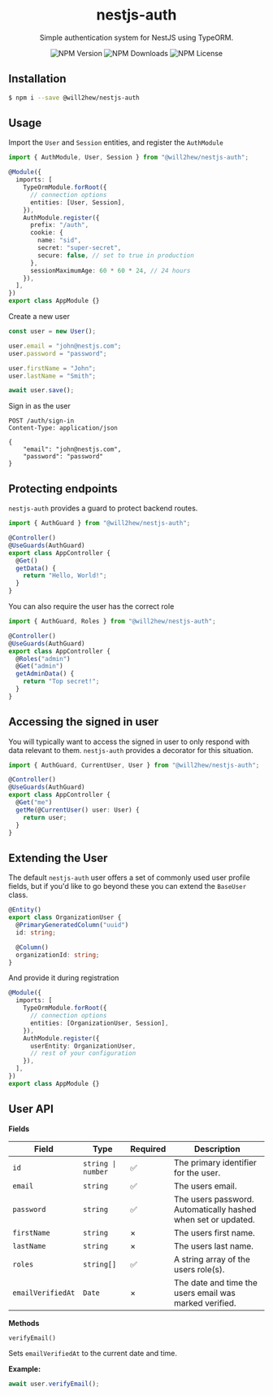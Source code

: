 <h1 align="center">
nestjs-auth
</h1>

<p align="center">
Simple authentication system for NestJS using TypeORM.
</p>

<p align="center">
<img alt="NPM Version" src="https://img.shields.io/npm/v/@will2hew/nestjs-auth">
<img alt="NPM Downloads" src="https://img.shields.io/npm/dm/@will2hew-nestjs-auth">
<img alt="NPM License" src="https://img.shields.io/npm/l/@will2hew/nestjs-auth">
</p>

## Installation

```bash
$ npm i --save @will2hew/nestjs-auth
```

## Usage

Import the `User` and `Session` entities, and register the `AuthModule`

```typescript
import { AuthModule, User, Session } from "@will2hew/nestjs-auth";

@Module({
  imports: [
    TypeOrmModule.forRoot({
      // connection options
      entities: [User, Session],
    }),
    AuthModule.register({
      prefix: "/auth",
      cookie: {
        name: "sid",
        secret: "super-secret",
        secure: false, // set to true in production
      },
      sessionMaximumAge: 60 * 60 * 24, // 24 hours
    }),
  ],
})
export class AppModule {}
```

Create a new user

```typescript
const user = new User();

user.email = "john@nestjs.com";
user.password = "password";

user.firstName = "John";
user.lastName = "Smith";

await user.save();
```

Sign in as the user

```http
POST /auth/sign-in
Content-Type: application/json

{
    "email": "john@nestjs.com",
    "password": "password"
}
```

## Protecting endpoints

`nestjs-auth` provides a guard to protect backend routes.

```typescript
import { AuthGuard } from "@will2hew/nestjs-auth";

@Controller()
@UseGuards(AuthGuard)
export class AppController {
  @Get()
  getData() {
    return "Hello, World!";
  }
}
```

You can also require the user has the correct role

```typescript
import { AuthGuard, Roles } from "@will2hew/nestjs-auth";

@Controller()
@UseGuards(AuthGuard)
export class AppController {
  @Roles("admin")
  @Get("admin")
  getAdminData() {
    return "Top secret!";
  }
}
```

## Accessing the signed in user

You will typically want to access the signed in user to only respond with data relevant to them. `nestjs-auth` provides a decorator for this situation.

```typescript
import { AuthGuard, CurrentUser, User } from "@will2hew/nestjs-auth";

@Controller()
@UseGuards(AuthGuard)
export class AppController {
  @Get("me")
  getMe(@CurrentUser() user: User) {
    return user;
  }
}
```

## Extending the User

The default `nestjs-auth` user offers a set of commonly used user profile fields, but if you'd like to go beyond these you can extend the `BaseUser` class.

```typescript
@Entity()
export class OrganizationUser {
  @PrimaryGeneratedColumn("uuid")
  id: string;

  @Column()
  organizationId: string;
}
```

And provide it during registration

```typescript
@Module({
  imports: [
    TypeOrmModule.forRoot({
      // connection options
      entities: [OrganizationUser, Session],
    }),
    AuthModule.register({
      userEntity: OrganizationUser,
      // rest of your configuration
    }),
  ],
})
export class AppModule {}
```

## User API

**Fields**

| Field             | Type                | Required | Description                                                   |
| ----------------- | ------------------- | -------- | ------------------------------------------------------------- |
| `id`              | `string \| number ` | ✅       | The primary identifier for the user.                          |
| `email`           | `string`            | ✅       | The users email.                                              |
| `password`        | `string`            | ✅       | The users password. Automatically hashed when set or updated. |
| `firstName`       | `string`            | ×        | The users first name.                                         |
| `lastName`        | `string`            | ×        | The users last name.                                          |
| `roles`           | `string[]`          | ✅       | A string array of the users role(s).                          |
| `emailVerifiedAt` | `Date`              | ×        | The date and time the users email was marked verified.        |

**Methods**

`verifyEmail()`

Sets `emailVerifiedAt` to the current date and time.

**Example:**

```typescript
await user.verifyEmail();
```
